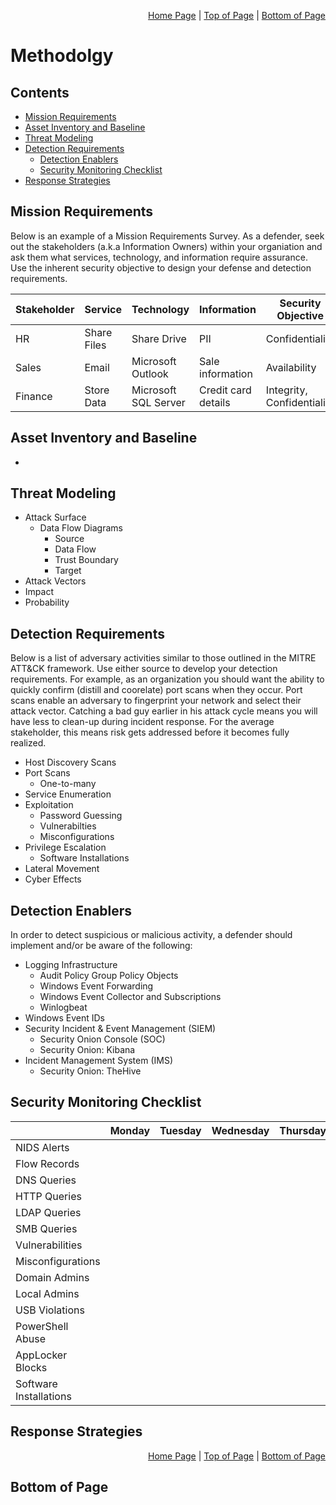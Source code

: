 <p align="right">
  <a href="/README.md">Home Page</a> |
  <a href="/methodology/README.md#contents">Top of Page</a> |
  <a href="/methodology/README.md#bottom-of-page">Bottom of Page</a>
</p>

# Methodolgy
## Contents
* [Mission Requirements](#mission-requirements)
* [Asset Inventory and Baseline](#asset-inventory-and-baseline)
* [Threat Modeling](#threat-modeling)
* [Detection Requirements](#detection-requirements)
  * [Detection Enablers](#detection-enablers)
  * [Security Monitoring Checklist](#security-monitoring-checklist)
* [Response Strategies](#response-strategies) 

## Mission Requirements
Below is an example of a Mission Requirements Survey. As a defender, seek out the stakeholders (a.k.a Information Owners) within your organiation and ask them what services, technology, and information require assurance. Use the inherent security objective to design your defense and detection requirements. 

| Stakeholder | Service | Technology | Information | Security Objective |
| ----------- | ------- | ---------- | ----------- | ------------------ |
| HR | Share Files | Share Drive | PII | Confidentiality |
| Sales | Email | Microsoft Outlook | Sale information | Availability | 
| Finance | Store Data | Microsoft SQL Server | Credit card details | Integrity, Confidentiality |

## Asset Inventory and Baseline
* 

## Threat Modeling
* Attack Surface
  * Data Flow Diagrams
    * Source
    * Data Flow
    * Trust Boundary
    * Target 
* Attack Vectors 
* Impact
* Probability

## Detection Requirements
Below is a list of adversary activities similar to those outlined in the MITRE ATT&CK framework. Use either source to develop your detection requirements. For example, as an organization you should want the ability to quickly confirm (distill and coorelate) port scans when they occur. Port scans enable an adversary to fingerprint your network and select their attack vector. Catching a bad guy earlier in his attack cycle means you will have less to clean-up during incident response. For the average stakeholder, this means risk gets addressed before it becomes fully realized. 
* Host Discovery Scans
* Port Scans
  * One-to-many 
* Service Enumeration
* Exploitation
  * Password Guessing
  * Vulnerabilties
  * Misconfigurations
* Privilege Escalation
  * Software Installations
* Lateral Movement    
* Cyber Effects

## Detection Enablers
In order to detect suspicious or malicious activity, a defender should implement and/or be aware of the following:
* Logging Infrastructure
  * Audit Policy Group Policy Objects
  * Windows Event Forwarding
  * Windows Event Collector and Subscriptions 
  * Winlogbeat
* Windows Event IDs 
* Security Incident & Event Management (SIEM)
  * Security Onion Console (SOC)
  * Security Onion: Kibana
* Incident Management System (IMS)
  * Security Onion: TheHive

## Security Monitoring Checklist

|     | Monday | Tuesday | Wednesday | Thursday | Friday |
| --- | ------ | ------- | --------- | -------- | ------ |
| NIDS Alerts |
| Flow Records |
| DNS Queries |
| HTTP Queries |
| LDAP Queries | 
| SMB Queries | 
| Vulnerabilities |
| Misconfigurations | 
| Domain Admins | 
| Local Admins | 
| USB Violations | 
| PowerShell Abuse |
| AppLocker Blocks | 
| Software Installations |

## Response Strategies

<p align="right">
  <a href="/README.md">Home Page</a> |
  <a href="/methodology/README.md#contents">Top of Page</a> |
  <a href="/methodology/README.m"d#>Bottom of Page</a>
</p>

## Bottom of Page
